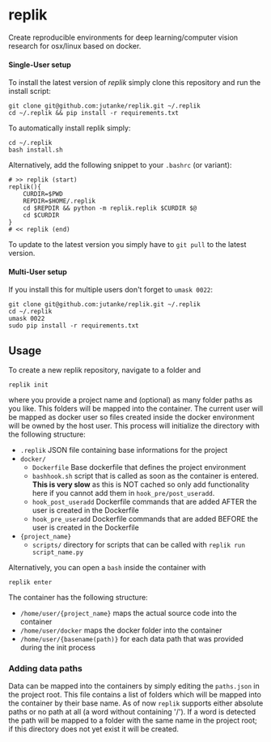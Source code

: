 # replik
Create reproducible environments for deep learning/computer vision research for osx/linux based on docker.

#### Single-User setup
To install the latest version of _replik_ simply clone this repository and run the install script:
```
git clone git@github.com:jutanke/replik.git ~/.replik
cd ~/.replik && pip install -r requirements.txt
```

To automatically install replik simply:
```
cd ~/.replik
bash install.sh
```
Alternatively, add the following snippet to your `.bashrc` (or variant):
```shell
# >> replik (start)
replik(){
    CURDIR=$PWD
    REPDIR=$HOME/.replik
    cd $REPDIR && python -m replik.replik $CURDIR $@
    cd $CURDIR
}
# << replik (end)
```

To update to the latest version you simply have to `git pull` to the latest version.


#### Multi-User setup
If you install this for multiple users don't forget to ```umask 0022```:
```
git clone git@github.com:jutanke/replik.git ~/.replik
cd ~/.replik
umask 0022
sudo pip install -r requirements.txt
```

## Usage
To create a new replik repository, navigate to a folder and
```
replik init
```
where you provide a project name and (optional) as many folder paths as you like.
This folders will be mapped into the container.
The current user will be mapped as docker user so files created inside the docker environment will be owned by the host user.
This process will initialize the directory with the following structure:
* `.replik` JSON file containing base informations for the project
* `docker/`
  * `Dockerfile` Base dockerfile that defines the project environment
  * `bashhook.sh` script that is called as soon as the container is entered. **This is very slow** as this is NOT cached so only add functionality here if you cannot add them in `hook_pre/post_useradd`.
  * `hook_post_useradd` Dockerfile commands that are added AFTER the user is created in the Dockerfile
  * `hook_pre_useradd` Dockerfile commands that are added BEFORE the user is created in the Dockerfile
* `{project_name}`
  * `scripts/` directory for scripts that can be called with `replik run script_name.py`
  
Alternatively, you can open a `bash` inside the container with
```
replik enter
```

The container has the following structure:
* `/home/user/{project_name}` maps the actual source code into the container
* `/home/user/docker` maps the docker folder into the container
* `/home/user/{basename(path)}` for each data path that was provided during the init process

### Adding data paths
Data can be mapped into the containers by simply editing the `paths.json` in the project root.
This file contains a list of folders which will be mapped into the container by their base name.
As of now `replik` supports either absolute paths or no path at all (a word without containing '/'). If a word is detected the path will be mapped to a folder with the same name in the project root; if this directory does not yet exist it will be created.

